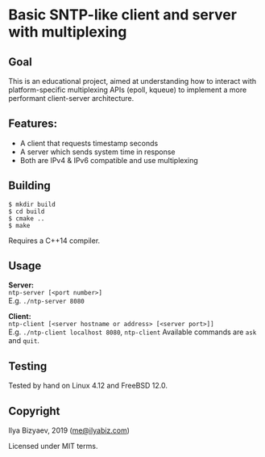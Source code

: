# Basic SNTP-like client and server with multiplexing

## Goal
This is an educational project, aimed at understanding how to interact with
platform-specific multiplexing APIs (epoll, kqueue) to implement a more performant client-server architecture.

## Features:
* A client that requests timestamp seconds
* A server which sends system time in response
* Both are IPv4 & IPv6 compatible and use multiplexing

## Building
```
$ mkdir build
$ cd build
$ cmake ..
$ make
```

Requires a C++14 compiler.

## Usage
**Server:**  
`ntp-server [<port number>]`  
E.g. `./ntp-server 8080`

**Client:**  
`ntp-client [<server hostname or address> [<server port>]]`  
E.g. `./ntp-client localhost 8080`, `ntp-client`
Available commands are `ask` and `quit`.

## Testing
Tested by hand on Linux 4.12 and FreeBSD 12.0.

## Copyright
Ilya Bizyaev, 2019 (<me@ilyabiz.com>)

Licensed under MIT terms.

